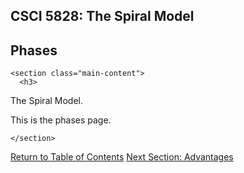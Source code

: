 <!DOCTYPE html>
<html lang="en-us">
  <head>
    <meta charset="UTF-8">
    <title>CSCI5828 Spiral Model by dSouthard</title>
    <meta name="viewport" content="width=device-width, initial-scale=1">
    <link rel="stylesheet" type="text/css" href="stylesheets/normalize.css" media="screen">
    <link href='https://fonts.googleapis.com/css?family=Open+Sans:400,700' rel='stylesheet' type='text/css'>
    <link rel="stylesheet" type="text/css" href="stylesheets/stylesheet.css" media="screen">
    <link rel="stylesheet" type="text/css" href="stylesheets/github-light.css" media="screen">
  </head>
  <body>
    <section class="page-header">
      <h1 class="project-name">CSCI 5828: The Spiral Model</h1>
      <h2 class="project-tagline">Phases</h2>
    </section>

    <section class="main-content">
      <h3>
<a id="the-spiral-model" class="anchor" href="#the-spiral-model" aria-hidden="true"><span class="octicon octicon-link"></span></a>The Spiral Model.</h3>

<p>This is the phases page.</p>
      
    </section>


 <a href="index.html" class="btn">Return to Table of Contents</a>
  <a href="Advantages.html" class="btn">Next Section: Advantages</a>
  
  </body>
</html>
